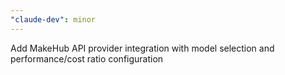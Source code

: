 ```yaml
---
"claude-dev": minor
---
```


Add MakeHub API provider integration with model selection and performance/cost ratio configuration
